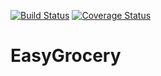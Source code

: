 [![Build Status](https://travis-ci.org/rhathaway2/EasyGrocery.svg?branch=master)](https://travis-ci.org/rhathaway2/EasyGrocery)
[![Coverage Status](https://coveralls.io/repos/github/rhathaway2/EasyGrocery/badge.svg?branch=master)](https://coveralls.io/github/rhathaway2/EasyGrocery?branch=master)
# EasyGrocery
